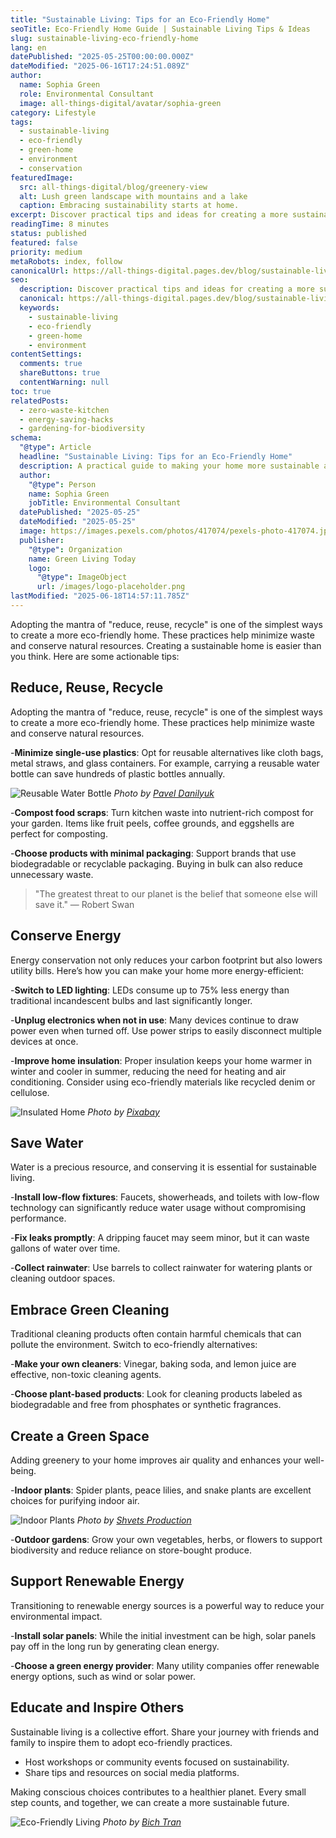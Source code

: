 ```yaml
---
title: "Sustainable Living: Tips for an Eco-Friendly Home"
seoTitle: Eco-Friendly Home Guide | Sustainable Living Tips & Ideas
slug: sustainable-living-eco-friendly-home
lang: en
datePublished: "2025-05-25T00:00:00.000Z"
dateModified: "2025-06-16T17:24:51.089Z"
author:
  name: Sophia Green
  role: Environmental Consultant
  image: all-things-digital/avatar/sophia-green
category: Lifestyle
tags:
  - sustainable-living
  - eco-friendly
  - green-home
  - environment
  - conservation
featuredImage:
  src: all-things-digital/blog/greenery-view
  alt: Lush green landscape with mountains and a lake
  caption: Embracing sustainability starts at home.
excerpt: Discover practical tips and ideas for creating a more sustainable and eco-friendly home environment. From reducing waste to conserving energy, learn how small changes can make a big impact. Creating a sustainable home is easier than you think. Here are some actionable tips
readingTime: 8 minutes
status: published
featured: false
priority: medium
metaRobots: index, follow
canonicalUrl: https://all-things-digital.pages.dev/blog/sustainable-living-eco-friendly-home
seo:
  description: Discover practical tips and ideas for creating a more sustainable and eco-friendly home environment. From reducing waste to conserving energy, learn how small things could make a huge impact.
  canonical: https://all-things-digital.pages.dev/blog/sustainable-living-eco-friendly-home
  keywords:
    - sustainable-living
    - eco-friendly
    - green-home
    - environment
contentSettings:
  comments: true
  shareButtons: true
  contentWarning: null
toc: true
relatedPosts:
  - zero-waste-kitchen
  - energy-saving-hacks
  - gardening-for-biodiversity
schema:
  "@type": Article
  headline: "Sustainable Living: Tips for an Eco-Friendly Home"
  description: A practical guide to making your home more sustainable and environmentally friendly.
  author:
    "@type": Person
    name: Sophia Green
    jobTitle: Environmental Consultant
  datePublished: "2025-05-25"
  dateModified: "2025-05-25"
  image: https://images.pexels.com/photos/417074/pexels-photo-417074.jpeg?auto=compress&cs=tinysrgb&w=1260&h=750&dpr=2
  publisher:
    "@type": Organization
    name: Green Living Today
    logo:
      "@type": ImageObject
      url: /images/logo-placeholder.png
lastModified: "2025-06-18T14:57:11.785Z"
---
```


Adopting the mantra of "reduce, reuse, recycle" is one of the simplest ways to create a more eco-friendly home. These practices help minimize waste and conserve natural resources. Creating a sustainable home is easier than you think. Here are some actionable tips:

## Reduce, Reuse, Recycle

Adopting the mantra of "reduce, reuse, recycle" is one of the simplest ways to create a more eco-friendly home. These practices help minimize waste and conserve natural resources.

-**Minimize single-use plastics**: Opt for reusable alternatives like cloth bags, metal straws, and glass containers. For example, carrying a reusable water bottle can save hundreds of plastic bottles annually.

![Reusable Water Bottle](https://images.pexels.com/photos/2397224/pexels-photo-2397224.jpeg?auto=compress&cs=tinysrgb&w=1260&h=750&dpr=2)
_Photo by [Pavel Danilyuk](https://www.pexels.com/@pavel-danilyuk)_

-**Compost food scraps**: Turn kitchen waste into nutrient-rich compost for your garden. Items like fruit peels, coffee grounds, and eggshells are perfect for composting.

-**Choose products with minimal packaging**: Support brands that use biodegradable or recyclable packaging. Buying in bulk can also reduce unnecessary waste.

> "The greatest threat to our planet is the belief that someone else will save it." — Robert Swan

## Conserve Energy

Energy conservation not only reduces your carbon footprint but also lowers utility bills. Here’s how you can make your home more energy-efficient:

-**Switch to LED lighting**: LEDs consume up to 75% less energy than traditional incandescent bulbs and last significantly longer.

-**Unplug electronics when not in use**: Many devices continue to draw power even when turned off. Use power strips to easily disconnect multiple devices at once.

-**Improve home insulation**: Proper insulation keeps your home warmer in winter and cooler in summer, reducing the need for heating and air conditioning. Consider using eco-friendly materials like recycled denim or cellulose.

![Insulated Home](https://images.pexels.com/photos/279810/pexels-photo-279810.jpeg?auto=compress&cs=tinysrgb&w=1260&h=750&dpr=2)
_Photo by [Pixabay](https://www.pexels.com/@pixabay)_

## Save Water

Water is a precious resource, and conserving it is essential for sustainable living.

-**Install low-flow fixtures**: Faucets, showerheads, and toilets with low-flow technology can significantly reduce water usage without compromising performance.

-**Fix leaks promptly**: A dripping faucet may seem minor, but it can waste gallons of water over time.

-**Collect rainwater**: Use barrels to collect rainwater for watering plants or cleaning outdoor spaces.

## Embrace Green Cleaning

Traditional cleaning products often contain harmful chemicals that can pollute the environment. Switch to eco-friendly alternatives:

-**Make your own cleaners**: Vinegar, baking soda, and lemon juice are effective, non-toxic cleaning agents.

-**Choose plant-based products**: Look for cleaning products labeled as biodegradable and free from phosphates or synthetic fragrances.

## Create a Green Space

Adding greenery to your home improves air quality and enhances your well-being.

-**Indoor plants**: Spider plants, peace lilies, and snake plants are excellent choices for purifying indoor air.

![Indoor Plants](https://images.pexels.com/photos/3960270/pexels-photo-3960270.jpeg?auto=compress&cs=tinysrgb&w=1260&h=750&dpr=2)
_Photo by [Shvets Production](https://www.pexels.com/@shvets-production)_

-**Outdoor gardens**: Grow your own vegetables, herbs, or flowers to support biodiversity and reduce reliance on store-bought produce.

## Support Renewable Energy

Transitioning to renewable energy sources is a powerful way to reduce your environmental impact.

-**Install solar panels**: While the initial investment can be high, solar panels pay off in the long run by generating clean energy.

-**Choose a green energy provider**: Many utility companies offer renewable energy options, such as wind or solar power.

## Educate and Inspire Others

Sustainable living is a collective effort. Share your journey with friends and family to inspire them to adopt eco-friendly practices.

- Host workshops or community events focused on sustainability.
- Share tips and resources on social media platforms.

Making conscious choices contributes to a healthier planet. Every small step counts, and together, we can create a more sustainable future.

![Eco-Friendly Living](https://images.pexels.com/photos/258385/pexels-photo-258385.jpeg?auto=compress&cs=tinysrgb&w=1260&h=750&dpr=2)
_Photo by [Bich Tran](https://www.pexels.com/@btran109)_
